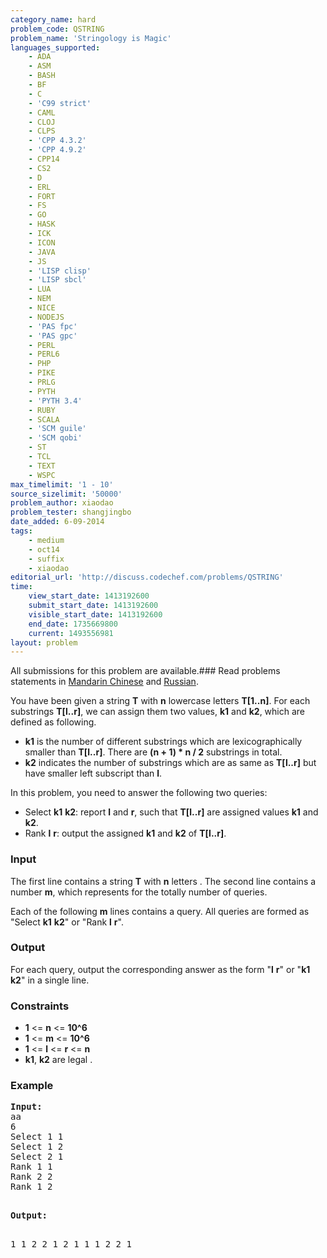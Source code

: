 ```yaml
---
category_name: hard
problem_code: QSTRING
problem_name: 'Stringology is Magic'
languages_supported:
    - ADA
    - ASM
    - BASH
    - BF
    - C
    - 'C99 strict'
    - CAML
    - CLOJ
    - CLPS
    - 'CPP 4.3.2'
    - 'CPP 4.9.2'
    - CPP14
    - CS2
    - D
    - ERL
    - FORT
    - FS
    - GO
    - HASK
    - ICK
    - ICON
    - JAVA
    - JS
    - 'LISP clisp'
    - 'LISP sbcl'
    - LUA
    - NEM
    - NICE
    - NODEJS
    - 'PAS fpc'
    - 'PAS gpc'
    - PERL
    - PERL6
    - PHP
    - PIKE
    - PRLG
    - PYTH
    - 'PYTH 3.4'
    - RUBY
    - SCALA
    - 'SCM guile'
    - 'SCM qobi'
    - ST
    - TCL
    - TEXT
    - WSPC
max_timelimit: '1 - 10'
source_sizelimit: '50000'
problem_author: xiaodao
problem_tester: shangjingbo
date_added: 6-09-2014
tags:
    - medium
    - oct14
    - suffix
    - xiaodao
editorial_url: 'http://discuss.codechef.com/problems/QSTRING'
time:
    view_start_date: 1413192600
    submit_start_date: 1413192600
    visible_start_date: 1413192600
    end_date: 1735669800
    current: 1493556981
layout: problem
---
```

All submissions for this problem are available.###  Read problems statements in [Mandarin Chinese](http://www.codechef.com/download/translated/OCT14/mandarin/QSTRING.pdf) and [Russian](http://www.codechef.com/download/translated/OCT14/russian/QSTRING.pdf).

You have been given a string **T** with **n** lowercase letters **T\[1..n\]**. For each substrings **T\[l..r\]**, we can assign them two values, **k1** and **k2**, which are defined as following.

- **k1** is the number of different substrings which are lexicographically smaller than **T\[l..r\]**. There are **(n + 1) \* n / 2** substrings in total.
- **k2** indicates the number of substrings which are as same as **T\[l..r\]** but have smaller left subscript than **l**.

In this problem, you need to answer the following two queries:

- Select **k1** **k2**: report **l** and **r**, such that **T\[l..r\]** are assigned values **k1** and **k2**.
- Rank **l** **r**: output the assigned **k1** and **k2** of **T\[l..r\]**.

### Input

The first line contains a string **T** with **n** letters . The second line contains a number **m**, which represents for the totally number of queries.

Each of the following **m** lines contains a query. All queries are formed as "Select **k1** **k2**" or "Rank **l** **r**".

### Output

For each query, output the corresponding answer as the form "**l** **r**" or "**k1** **k2**" in a single line.

### Constraints

- **1** <= **n** <= **10^6**
- **1** <= **m** <= **10^6**
- **1** <= **l** <= **r** <= **n**
- **k1**, **k2** are legal
.


### Example

<pre><b>Input:</b>
aa
6
Select 1 1
Select 1 2
Select 2 1
Rank 1 1
Rank 2 2
Rank 1 2

</pre><pre><b>Output:</b>
1 1
2 2
1 2
1 1
1 2
2 1

</pre>